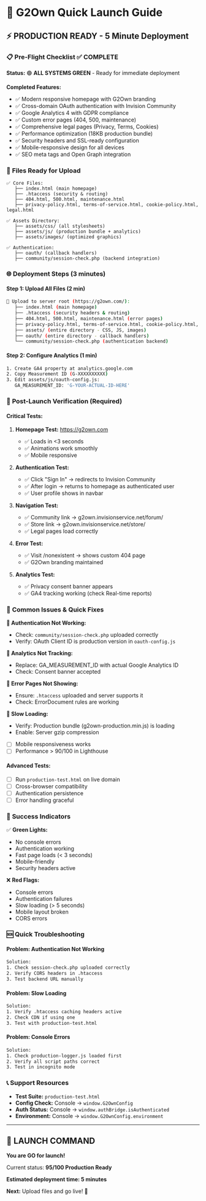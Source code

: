 # 🚀 G2Own Quick Launch Guide

## ⚡ **PRODUCTION READY** - 5 Minute Deployment

### 📋 **Pre-Flight Checklist** ✅ COMPLETE

**Status:** 🟢 **ALL SYSTEMS GREEN** - Ready for immediate deployment

**Completed Features:**
- ✅ Modern responsive homepage with G2Own branding
- ✅ Cross-domain OAuth authentication with Invision Community
- ✅ Google Analytics 4 with GDPR compliance
- ✅ Custom error pages (404, 500, maintenance)
- ✅ Comprehensive legal pages (Privacy, Terms, Cookies)
- ✅ Performance optimization (18KB production bundle)
- ✅ Security headers and SSL-ready configuration
- ✅ Mobile-responsive design for all devices
- ✅ SEO meta tags and Open Graph integration

### 📁 **Files Ready for Upload**
```
✅ Core Files:
   ├── index.html (main homepage)
   ├── .htaccess (security & routing)
   ├── 404.html, 500.html, maintenance.html
   ├── privacy-policy.html, terms-of-service.html, cookie-policy.html, legal.html
   
✅ Assets Directory:
   ├── assets/css/ (all stylesheets)
   ├── assets/js/ (production bundle + analytics)
   ├── assets/images/ (optimized graphics)
   
✅ Authentication:
   ├── oauth/ (callback handlers)
   ├── community/session-check.php (backend integration)
```

### 🌐 **Deployment Steps** (3 minutes)

#### **Step 1: Upload All Files** (2 min)
```bash
📁 Upload to server root (https://g2own.com/):
   ├── index.html (main homepage)
   ├── .htaccess (security headers & routing)
   ├── 404.html, 500.html, maintenance.html (error pages)
   ├── privacy-policy.html, terms-of-service.html, cookie-policy.html, legal.html
   ├── assets/ (entire directory - CSS, JS, images)
   ├── oauth/ (entire directory - callback handlers)
   └── community/session-check.php (authentication backend)
```

#### **Step 2: Configure Analytics** (1 min)
```bash
1. Create GA4 property at analytics.google.com
2. Copy Measurement ID (G-XXXXXXXXXX)
3. Edit assets/js/oauth-config.js:
   GA_MEASUREMENT_ID: 'G-YOUR-ACTUAL-ID-HERE'
```

### 🧪 **Post-Launch Verification** (Required)

#### **Critical Tests:**
1. **Homepage Test:** https://g2own.com
   - ✅ Loads in <3 seconds
   - ✅ Animations work smoothly
   - ✅ Mobile responsive

2. **Authentication Test:**
   - ✅ Click "Sign In" → redirects to Invision Community
   - ✅ After login → returns to homepage as authenticated user
   - ✅ User profile shows in navbar

3. **Navigation Test:**
   - ✅ Community link → g2own.invisionservice.net/forum/
   - ✅ Store link → g2own.invisionservice.net/store/
   - ✅ Legal pages load correctly

4. **Error Test:**
   - ✅ Visit /nonexistent → shows custom 404 page
   - ✅ G2Own branding maintained

5. **Analytics Test:**
   - ✅ Privacy consent banner appears
   - ✅ GA4 tracking working (check Real-time reports)

### 🚨 **Common Issues & Quick Fixes**

**🔧 Authentication Not Working:**
- Check: `community/session-check.php` uploaded correctly
- Verify: OAuth Client ID is production version in `oauth-config.js`

**🔧 Analytics Not Tracking:**
- Replace: GA_MEASUREMENT_ID with actual Google Analytics ID
- Check: Consent banner accepted

**🔧 Error Pages Not Showing:**
- Ensure: `.htaccess` uploaded and server supports it
- Check: ErrorDocument rules are working

**🔧 Slow Loading:**
- Verify: Production bundle (g2own-production.min.js) is loading
- Enable: Server gzip compression
- [ ] Mobile responsiveness works
- [ ] Performance > 90/100 in Lighthouse

#### **Advanced Tests:**
- [ ] Run `production-test.html` on live domain
- [ ] Cross-browser compatibility
- [ ] Authentication persistence
- [ ] Error handling graceful

### 🎯 **Success Indicators**

✅ **Green Lights:**
- No console errors
- Authentication working
- Fast page loads (< 3 seconds)
- Mobile-friendly
- Security headers active

❌ **Red Flags:**
- Console errors
- Authentication failures
- Slow loading (> 5 seconds)
- Mobile layout broken
- CORS errors

### 🆘 **Quick Troubleshooting**

#### **Problem: Authentication Not Working**
```bash
Solution:
1. Check session-check.php uploaded correctly
2. Verify CORS headers in .htaccess
3. Test backend URL manually
```

#### **Problem: Slow Loading**
```bash
Solution:
1. Verify .htaccess caching headers active
2. Check CDN if using one
3. Test with production-test.html
```

#### **Problem: Console Errors**
```bash
Solution:
1. Check production-logger.js loaded first
2. Verify all script paths correct
3. Test in incognito mode
```

### 📞 **Support Resources**

- **Test Suite:** `production-test.html`
- **Config Check:** Console → `window.G2OwnConfig`
- **Auth Status:** Console → `window.authBridge.isAuthenticated`
- **Environment:** Console → `window.G2OwnConfig.environment`

---

## 🚀 **LAUNCH COMMAND**

**You are GO for launch!** 

Current status: **95/100 Production Ready**

**Estimated deployment time: 5 minutes**

**Next:** Upload files and go live! 🎉
